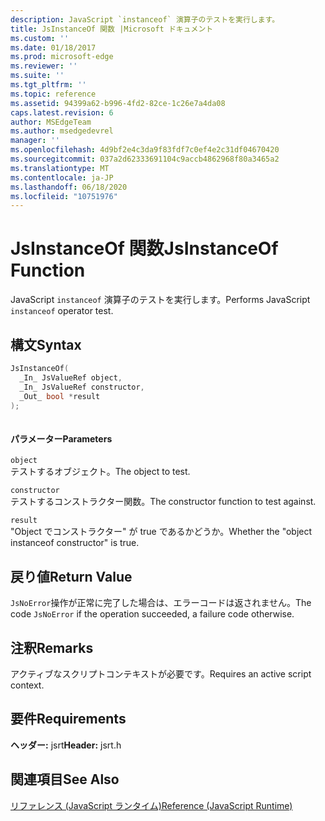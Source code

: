 ```yaml
---
description: JavaScript `instanceof` 演算子のテストを実行します。
title: JsInstanceOf 関数 |Microsoft ドキュメント
ms.custom: ''
ms.date: 01/18/2017
ms.prod: microsoft-edge
ms.reviewer: ''
ms.suite: ''
ms.tgt_pltfrm: ''
ms.topic: reference
ms.assetid: 94399a62-b996-4fd2-82ce-1c26e7a4da08
caps.latest.revision: 6
author: MSEdgeTeam
ms.author: msedgedevrel
manager: ''
ms.openlocfilehash: 4d9bf2e4c3da9f83fdf7c0ef4e2c31df04670420
ms.sourcegitcommit: 037a2d62333691104c9accb4862968f80a3465a2
ms.translationtype: MT
ms.contentlocale: ja-JP
ms.lasthandoff: 06/18/2020
ms.locfileid: "10751976"
---
```

# <span data-ttu-id="0d3e3-103">JsInstanceOf 関数</span><span class="sxs-lookup"><span data-stu-id="0d3e3-103">JsInstanceOf Function</span></span>
<span data-ttu-id="0d3e3-104">JavaScript `instanceof` 演算子のテストを実行します。</span><span class="sxs-lookup"><span data-stu-id="0d3e3-104">Performs JavaScript `instanceof` operator test.</span></span>  
  
## <span data-ttu-id="0d3e3-105">構文</span><span class="sxs-lookup"><span data-stu-id="0d3e3-105">Syntax</span></span>  
  
```cpp  
JsInstanceOf(   
  _In_ JsValueRef object,  
  _In_ JsValueRef constructor,  
  _Out_ bool *result  
);  
  
```  
  
#### <span data-ttu-id="0d3e3-106">パラメーター</span><span class="sxs-lookup"><span data-stu-id="0d3e3-106">Parameters</span></span>  
 `object`  
 <span data-ttu-id="0d3e3-107">テストするオブジェクト。</span><span class="sxs-lookup"><span data-stu-id="0d3e3-107">The object to test.</span></span>  
  
 `constructor`  
 <span data-ttu-id="0d3e3-108">テストするコンストラクター関数。</span><span class="sxs-lookup"><span data-stu-id="0d3e3-108">The constructor function to test against.</span></span>  
  
 `result`  
 <span data-ttu-id="0d3e3-109">"Object でコンストラクター" が true であるかどうか。</span><span class="sxs-lookup"><span data-stu-id="0d3e3-109">Whether the "object instanceof constructor" is true.</span></span>  
  
## <span data-ttu-id="0d3e3-110">戻り値</span><span class="sxs-lookup"><span data-stu-id="0d3e3-110">Return Value</span></span>  
 <span data-ttu-id="0d3e3-111">`JsNoError`操作が正常に完了した場合は、エラーコードは返されません。</span><span class="sxs-lookup"><span data-stu-id="0d3e3-111">The code `JsNoError` if the operation succeeded, a failure code otherwise.</span></span>  
  
## <span data-ttu-id="0d3e3-112">注釈</span><span class="sxs-lookup"><span data-stu-id="0d3e3-112">Remarks</span></span>  
 <span data-ttu-id="0d3e3-113">アクティブなスクリプトコンテキストが必要です。</span><span class="sxs-lookup"><span data-stu-id="0d3e3-113">Requires an active script context.</span></span>  
  
## <span data-ttu-id="0d3e3-114">要件</span><span class="sxs-lookup"><span data-stu-id="0d3e3-114">Requirements</span></span>  
 <span data-ttu-id="0d3e3-115">**ヘッダー:** jsrt</span><span class="sxs-lookup"><span data-stu-id="0d3e3-115">**Header:** jsrt.h</span></span>  
  
## <span data-ttu-id="0d3e3-116">関連項目</span><span class="sxs-lookup"><span data-stu-id="0d3e3-116">See Also</span></span>  
 [<span data-ttu-id="0d3e3-117">リファレンス (JavaScript ランタイム)</span><span class="sxs-lookup"><span data-stu-id="0d3e3-117">Reference (JavaScript Runtime)</span></span>](../chakra-hosting/reference-javascript-runtime.md)